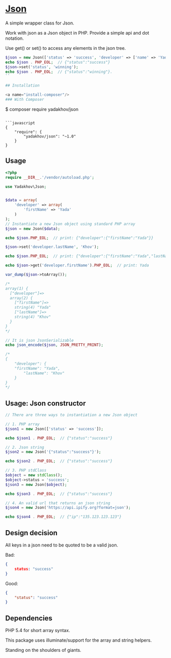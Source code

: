 # [Json](http://github.com/yadakhov/json)

A simple wrapper class for Json.

Work with json as a Json object in PHP.  Provide a simple api and dot notation.

Use get() or set() to access any elements in the json tree. 

```php
$json = new Json(['status' => 'success', 'developer' => ['name' => 'Yada Khov']);
echo $json . PHP_EOL;  // {"status":"success"}
$json->set('status', 'winning');
echo $json . PHP_EOL;  // {"status":"winning"}.
``

## Installation

<a name="install-composer"/>
### With Composer

```
$ composer require yadakhov/json
```

```javascript
{
    "require": {
        "yadakhov/json": "~1.0"
    }
}
```

## Usage
```php
<?php
require __DIR__.'/vendor/autoload.php';

use Yadakhov\Json;


$data = array(
    'developer' => array(
        'firstName' => 'Yada'
    )
);
// Instantiate a new Json object using standard PHP array
$json = new Json($data);

echo $json.PHP_EOL;  // print: {"developer":{"firstName":"Yada"}}

$json->set('developer.lastName', 'Khov');

echo $json.PHP_EOL;  // print: {"developer":{"firstName":"Yada","lastName":"Khov"}}

echo $json->get('developer.firstName').PHP_EOL;  // print: Yada

var_dump($json->toArray());

/*
array(1) {
  ["developer"]=>
  array(2) {
    ["firstName"]=>
    string(4) "Yada"
    ["lastName"]=>
    string(4) "Khov"
  }
}
*/

// It is json JsonSerializable
echo json_encode($json, JSON_PRETTY_PRINT);

/*
{
    "developer": {
    "firstName": "Yada",
        "lastName": "Khov"
    }
}
*/
```

## Usage: Json constructor
```php
// There are three ways to instantiation a new Json object

// 1. PHP array
$json1 = new Json(['status' => 'success']);

echo $json1 . PHP_EOL;  // {"status":"success"}

// 2. Json string
$json2 = new Json('{"status":"success"}');

echo $json2 . PHP_EOL;  // {"status":"success"}

// 3. PHP stdClass
$object = new stdClass();
$object->status = 'success';
$json3 = new Json($object);

echo $json3 . PHP_EOL;  // {"status":"success"}

// 4. An valid url that returns an json string
$json4 = new Json('https://api.ipify.org?format=json');

echo $json4 . PHP_EOL;  // {"ip":"135.123.123.123"}
```

## Design decision
All keys in a json need to be quoted to be a valid json.

Bad:
```json
{
    status: "success"
}
```
Good:
```json
{
    "status": "success"
}
```

## Dependencies
PHP 5.4 for short array syntax.

This package uses illuminate/support for the array and string helpers.

Standing on the shoulders of giants.
